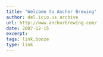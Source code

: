 ```yaml
---
title: 'Welcome to Anchor Brewing'
author: del.icio.us archive
url: http://www.anchorbrewing.com/
date: 2007-12-15
excerpt: 
tags: link,booze
type: link
---
```

